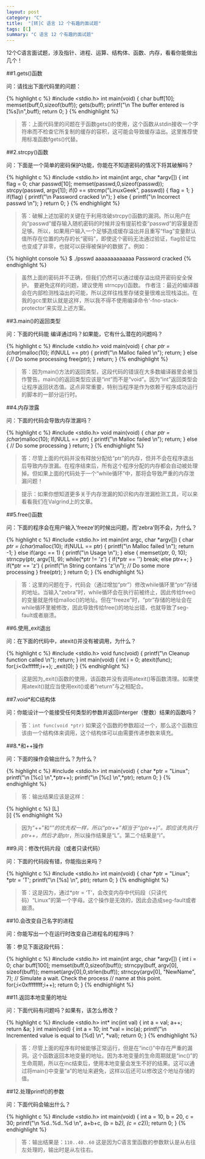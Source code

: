 ```yaml
---    
layout: post    
category: "C"    
title:  "[转]C 语言 12 个有趣的面试题"    
tags: [C]    
summary: "C 语言 12 个有趣的面试题"    
---    
```

12个C语言面试题，涉及指针、进程、运算、结构体、函数、内存，看看你能做出几个！

##1.gets()函数

问：请找出下面代码里的问题：

{% highlight c %}
#include <stdio.h> 
int main(void) 
{ 
    char buff[10]; 
    memset(buff,0,sizeof(buff)); 
    gets(buff); 
    printf("\n The buffer entered is [%s]\n",buff); 
    return 0; 
}
{% endhighlight %}

> 答：上面代码里的问题在于函数gets()的使用，这个函数从stdin接收一个字符串而不检查它所复制的缓存的容积，这可能会导致缓存溢出。这里推荐使用标准函数fgets()代替。

##2.strcpy()函数

问：下面是一个简单的密码保护功能，你能在不知道密码的情况下将其破解吗？

{% highlight c %}
#include <stdio.h> 
int main(int argc, char *argv[]) 
{ 
    int flag = 0; 
    char passwd[10]; 
    memset(passwd,0,sizeof(passwd)); 
    strcpy(passwd, argv[1]); 
    if(0 == strcmp("LinuxGeek", passwd)) 
    { 
        flag = 1; 
    } 
    if(flag) 
    { 
        printf("\n Password cracked \n"); 
    } 
    else 
    { 
        printf("\n Incorrect passwd \n"); 
    } 
    return 0; 
}
{% endhighlight %}

> 答：破解上述加密的关键在于利用攻破strcpy()函数的漏洞。所以用户在向“passwd”缓存输入随机密码的时候并没有提前检查“passwd”的容量是否足够。所以，如果用户输入一个足够造成缓存溢出并且重写“flag”变量默认值所存在位置的内存的长“密码”，即使这个密码无法通过验证，flag验证位也变成了非零，也就可以获得被保护的数据了。例如：

{% highlight console %}
$ ./psswd aaaaaaaaaaaaa 
Password cracked
{% endhighlight %}

> 虽然上面的密码并不正确，但我们仍然可以通过缓存溢出绕开密码安全保护。
要避免这样的问题，建议使用 strncpy()函数。
作者注：最近的编译器会在内部检测栈溢出的可能，所以这样往栈里存储变量很难出现栈溢出。在我的gcc里默认就是这样，所以我不得不使用编译命令‘-fno-stack-protector’来实现上述方案。

##3.main()的返回类型

问：下面的代码能 编译通过吗？如果能，它有什么潜在的问题吗？

{% highlight c %}
#include <stdio.h> 
void main(void) 
{ 
    char *ptr = (char*)malloc(10); 
    if(NULL == ptr) 
    { 
        printf("\n Malloc failed \n"); 
        return; 
    } 
    else 
    { 
        // Do some processing 
        free(ptr); 
    } 
    return; 
}
{% endhighlight %}

> 答：因为main()方法的返回类型，这段代码的错误在大多数编译器里会被当作警告。main()的返回类型应该是“int”而不是“void”。因为“int”返回类型会让程序返回状态值。这点非常重要，特别当程序是作为依赖于程序成功运行的脚本的一部分运行时。

##4.内存泄露

问：下面的代码会导致内存泄漏吗？
 
{% highlight c %}
#include <stdio.h> 
void main(void) 
{ 
    char *ptr = (char*)malloc(10); 
    if(NULL == ptr) 
    { 
        printf("\n Malloc failed \n"); 
        return; 
    } 
    else 
    { 
        // Do some processing 
    } 
    return; 
}
{% endhighlight %}

> 答：尽管上面的代码并没有释放分配给“ptr”的内存，但并不会在程序退出后导致内存泄漏。在程序结束后，所有这个程序分配的内存都会自动被处理掉。但如果上面的代码处于一个“while循环”中，那将会导致严重的内存泄漏问题！  

> 提示：如果你想知道更多关于内存泄漏的知识和内存泄漏检测工具，可以来看看我们在Valgrind上的文章。

##5.free()函数

问：下面的程序会在用户输入’freeze’的时候出问题，而’zebra’则不会，为什么？

{% highlight c %}
#include <stdio.h> 
int main(int argc, char *argv[]) 
{ 
    char *ptr = (char*)malloc(10); 
    if(NULL == ptr) 
    { 
        printf("\n Malloc failed \n"); 
        return -1; 
    } 
    else if(argc == 1) 
    { 
        printf("\n Usage  \n"); 
    } 
    else 
    { 
        memset(ptr, 0, 10); 
        strncpy(ptr, argv[1], 9); 
        while(*ptr != 'z') 
        { 
            if(*ptr == '') 
                break; 
            else 
                ptr++; 
        } 
        if(*ptr == 'z') 
        { 
            printf("\n String contains 'z'\n"); 
            // Do some more processing 
        } 
       free(ptr); 
    } 
    return 0; 
}
{% endhighlight %}

> 答：这里的问题在于，代码会（通过增加“ptr”）修改while循环里“ptr”存储的地址。当输入“zebra”时，while循环会在执行前被终止，因此传给free()的变量就是传给malloc()的地址。但在“freeze”时，“ptr”存储的地址会在while循环里被修改，因此导致传给free()的地址出错，也就导致了seg-fault或者崩溃。

##6.使用_exit退出

问：在下面的代码中，atexit()并没有被调用，为什么？

{% highlight c %}
#include <stdio.h> 
void func(void) 
{ 
    printf("\n Cleanup function called \n"); 
    return; 
} 
int main(void) 
{ 
    int i = 0; 
    atexit(func); 
    for(;i<0xffffff;i++); 
    _exit(0); 
}
{% endhighlight %}

> 这是因为_exit()函数的使用，该函数并没有调用atexit()等函数清理。如果使用atexit()就应当使用exit()或者“return”与之相配合。

##7.void*和C结构体

问：你能设计一个能接受任何类型的参数并返回interger（整数）结果的函数吗？

> 答：`int func(void *ptr)`
如果这个函数的参数超过一个，那么这个函数应该由一个结构体来调用，这个结构体可以由需要传递参数来填充。

##8.*和++操作

问：下面的操作会输出什么？为什么？

{% highlight c %}
#include <stdio.h> 
int main(void) 
{ 
    char *ptr = "Linux"; 
    printf("\n [%c] \n",*ptr++); 
    printf("\n [%c] \n",*ptr); 
    return 0; 
}
{% endhighlight %}

> 答：输出结果应该是这样：

{% highlight c %}
[L]  
[i]
{% endhighlight %}

> 因为“++”和“*”的优先权一样，所以“*ptr++”相当于“*(ptr++)”。即应该先执行ptr++，然后才是*ptr，所以操作结果是“L”。第二个结果是“i”。

##9.问：修改代码片段（或者只读代码）

问：下面的代码段有错，你能指出来吗？

{% highlight c %}
#include <stdio.h> 
int main(void) 
{ 
    char *ptr = "Linux"; 
    *ptr = 'T'; 
    printf("\n [%s] \n", ptr); 
    return 0; 
}
{% endhighlight %}

> 答：这是因为，通过*ptr = ‘T’，会改变内存中代码段（只读代码）“Linux”的第一个字母。这个操作是无效的，因此会造成seg-fault或者崩溃。

##10.会改变自己名字的进程

问：你能写出一个在运行时改变自己进程名的程序吗？

答：参见下面这段代码：

{% highlight c %}
#include <stdio.h> 
int main(int argc, char *argv[]) 
{ 
    int i = 0; 
    char buff[100]; 
    memset(buff,0,sizeof(buff)); 
    strncpy(buff, argv[0], sizeof(buff)); 
    memset(argv[0],0,strlen(buff)); 
    strncpy(argv[0], "NewName", 7); 
    // Simulate a wait. Check the process 
    // name at this point. 
    for(;i<0xffffffff;i++); 
    return 0; 
}
{% endhighlight %}

##11.返回本地变量的地址

问：下面代码有问题吗？如果有，该怎么修改？

{% highlight c %}
#include <stdio.h> 
int* inc(int val) 
{ 
  int a = val; 
  a++; 
  return &a; 
} 
int main(void) 
{ 
    int a = 10; 
    int *val = inc(a); 
    printf("\n Incremented value is equal to [%d] \n", *val); 
    return 0; 
}
{% endhighlight %}

> 答：尽管上面的程序有时候能够正常运行，但是在“inc()”中存在严重的漏洞。这个函数返回本地变量的地址。因为本地变量的生命周期就是“inc()”的生命周期，所以在inc结束后，使用本地变量会发生不好的结果。这可以通过将main()中变量“a”的地址来避免，这样以后还可以修改这个地址存储的值。

##12.处理printf()的参数

问：下面代码会输出什么？

{% highlight c %}
#include <stdio.h> 
int main(void) 
{ 
    int a = 10, b = 20, c = 30; 
    printf("\n %d..%d..%d \n", a+b+c, (b = b*2), (c = c*2)); 
    return 0; 
}
{% endhighlight %}

> 答：输出结果是：`110..40..60`
这是因为C语言里函数的参数默认是从右往左处理的，输出时是从左往右。

